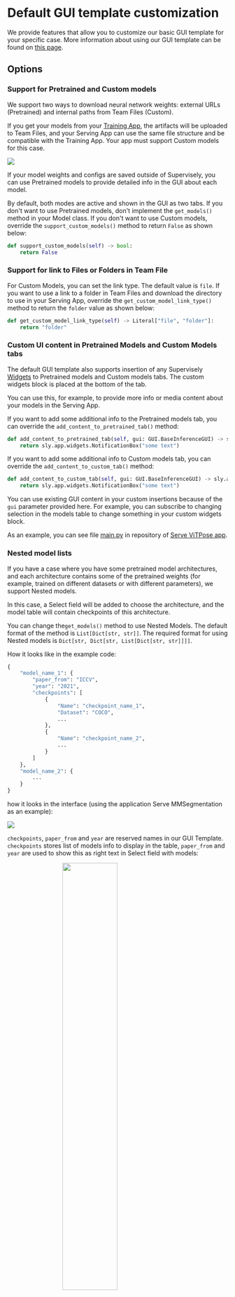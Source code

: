 # Default GUI template customization

We provide features that allow you to customize our basic GUI template for your specific case. More information about using our GUI template can be found on [this page](use-gui-template.md).

## Options

### Support for Pretrained and Custom models

We support two ways to download neural network weights: external URLs (Pretrained) and internal paths from Team Files (Custom). 

If you get your models from your [Training App](../training/training-dashboard.md), the artifacts will be uploaded to Team Files, and your Serving App can use the same file structure and be compatible with the Training App. Your app must support Custom models for this case. 

![](https://user-images.githubusercontent.com/97401023/224482124-e4fc45d8-2f42-4a94-b7fd-030fc75c3a41.png)

If your model weights and configs are saved outside of Supervisely, you can use Pretrained models to provide detailed info in the GUI about each model. 

By default, both modes are active and shown in the GUI as two tabs. If you don't want to use Pretrained models, don't implement the `get_models()` method in your Model class. If you don't want to use Custom models, override the `support_custom_models()` method to return `False` as shown below:

```python
def support_custom_models(self) -> bool:
    return False
```

### Support for link to Files or Folders in Team File

For Custom Models, you can set the link type. The default value is `file`. If you want to use a link to a folder in Team Files and download the directory to use in your Serving App, override the `get_custom_model_link_type()` method to return the `folder` value as shown below:

```python
def get_custom_model_link_type(self) -> Literal["file", "folder"]:
    return "folder"
```

### Custom UI content in Pretrained Models and Custom Models tabs

The default GUI template also supports insertion of any Supervisely [Widgets](../../widgets/README.md) to Pretrained models and Custom models tabs. The custom widgets block is placed at the bottom of the tab.

You can use this, for example, to provide more info or media content about your models in the Serving App.

If you want to add some additional info to the Pretrained models tab, you can override the `add_content_to_pretrained_tab()` method:

```python
def add_content_to_pretrained_tab(self, gui: GUI.BaseInferenceGUI) -> sly.app.widgets.Widget:
    return sly.app.widgets.NotificationBox("some text")
```

If you want to add some additional info to Custom models tab, you can override the `add_content_to_custom_tab()` method:

```python
def add_content_to_custom_tab(self, gui: GUI.BaseInferenceGUI) -> sly.app.widgets.Widget:
    return sly.app.widgets.NotificationBox("some text")
```

You can use existing GUI content in your custom insertions because of the `gui` parameter provided here. For example, you can subscribe to changing selection in the models table to change something in your custom widgets block.

As an example, you can see file [main.py](https://github.com/supervisely-ecosystem/vitpose/blob/master/serve/src/main.py) in repository of [Serve ViTPose app](https://ecosystem.supervisely.com/apps/vitpose/serve).

### Nested model lists

If you have a case where you have some pretrained model architectures, and each architecture contains some of the pretrained weights (for example, trained on different datasets or with different parameters), we support Nested models.

In this case, a Select field will be added to choose the architecture, and the model table will contain checkpoints of this architecture.

You can change the`get_models()` method to use Nested Models. The default format of the method is `List[Dict[str, str]]`. The required format for using Nested models is `Dict[str, Dict[str, List[Dict[str, str]]]]`.

How it looks like in the example code:

```python
{
    "model_name_1": {
        "paper_from": "ICCV",
        "year": "2021",
        "checkpoints": [
            {
                "Name": "checkpoint_name_1",
                "Dataset": "COCO",
                ...
            },
            {
                "Name": "checkpoint_name_2",
                ...
            }
        ]
    },
    "model_name_2": {
        ...
    }
}
```

how it looks in the interface (using the application Serve MMSegmentation as an example):

![](https://user-images.githubusercontent.com/97401023/224482240-c4d5bdfa-2132-4d96-ba03-b5684092f09d.png)

`checkpoints`, `paper_from` and `year` are reserved names in our GUI Template. `checkpoints` stores list of models info to display in the table, `paper_from` and `year` are used to show this as right text in Select field with models:

<img style="display: block; margin-left: auto; margin-right: auto; width: 50%;" src="https://user-images.githubusercontent.com/97401023/224482256-338074fa-768a-4a7f-9e99-853b6811c292.png" />

## GUI Template Methods

These methods can be used in your model logic, such as in the `load_on_device()` method, to retrieve information from the GUI provided by the user.

### gui.get_checkpoint_info()

This method returns a dictionary of the selected checkpoint from the model table, only if Pretrained models are supported in your app.

```python
checkpoint_info = self.gui.get_checkpoint_info()
```

### gui.get_model_info()

This method is useful only if you use Nested Models. It returns a dictionary in the format:
{`selected_architecture_name`: `checkpoint_info`}
where `selected_architecture_name` is the name of the model from the Select field, and `checkpoint_info` is the result of the `gui.get_checkpoint_info()` method.

```python
model_info = self.gui.get_model_info()
```

### gui.get_device()

This method returns the name of the selected device to run the model, for example, `cpu` or `cuda:0`. The result of this method is automatically provided to the device parameter in the `load_on_device(model_dir, device)` method.

```python
device = self.gui.get_device()
```

### gui.get_model_source()

This method returns the type of tab that the user selected, either `Pretrained models` or `Custom models`.

```python
source_type = self.gui.get_model_source()
```

### gui.get_custom link()

If the model source is `Custom models`, this method returns the link to the file or folder from Team Files.

```python
custom_model_link = self.gui.get_custom_link()
```

## Example

For more details, you can refer to the file [main.py](https://github.com/supervisely-ecosystem/mmsegmentation/blob/main/serve/src/main.py) in the [Serve MMSegmentation app](https://ecosystem.supervisely.com/apps/mmsegmentation/serve) repository.
